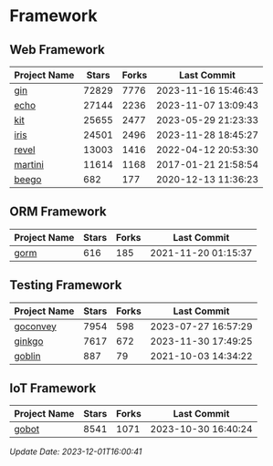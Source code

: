 # Framework

## Web Framework
| Project Name | Stars | Forks | Last Commit |
| ------------ | ----- | ----- | ----------- |
| [gin](https://github.com/gin-gonic/gin) | 72829 | 7776 | 2023-11-16 15:46:43 |
| [echo](https://github.com/labstack/echo) | 27144 | 2236 | 2023-11-07 13:09:43 |
| [kit](https://github.com/go-kit/kit) | 25655 | 2477 | 2023-05-29 21:23:33 |
| [iris](https://github.com/kataras/iris) | 24501 | 2496 | 2023-11-28 18:45:27 |
| [revel](https://github.com/revel/revel) | 13003 | 1416 | 2022-04-12 20:53:30 |
| [martini](https://github.com/go-martini/martini) | 11614 | 1168 | 2017-01-21 21:58:54 |
| [beego](https://github.com/astaxie/beego) | 682 | 177 | 2020-12-13 11:36:23 |

## ORM Framework
| Project Name | Stars | Forks | Last Commit |
| ------------ | ----- | ----- | ----------- |
| [gorm](https://github.com/jinzhu/gorm) | 616 | 185 | 2021-11-20 01:15:37 |

## Testing Framework
| Project Name | Stars | Forks | Last Commit |
| ------------ | ----- | ----- | ----------- |
| [goconvey](https://github.com/smartystreets/goconvey) | 7954 | 598 | 2023-07-27 16:57:29 |
| [ginkgo](https://github.com/onsi/ginkgo) | 7617 | 672 | 2023-11-30 17:49:25 |
| [goblin](https://github.com/franela/goblin) | 887 | 79 | 2021-10-03 14:34:22 |

## IoT Framework
| Project Name | Stars | Forks | Last Commit |
| ------------ | ----- | ----- | ----------- |
| [gobot](https://github.com/hybridgroup/gobot) | 8541 | 1071 | 2023-10-30 16:40:24 |

*Update Date: 2023-12-01T16:00:41*